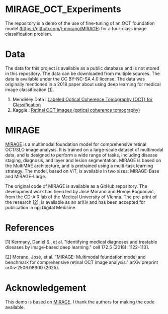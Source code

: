# MIRAGE_OCT_Experiments
The repository is a demo of the use of fine-tuning of an OCT foundation model (https://github.com/j-morano/MIRAGE) for a four-class image classification problem.

# Data
The data for this project is available as a public database and is not stored in this repository. The data can be downloaded from multiple sources. The data is available under the CC BY-NC-SA 4.0 license. The data was originally mentioned in a 2018 paper about using deep learning for medical image classification [[1](https://www.cell.com/cell/fulltext/S0092-8674(18)30154-5)].  
1. Mendeley Data : [Labeled Optical Coherence Tomography (OCT) for Classification](https://data.mendeley.com/datasets/rscbjbr9sj/1)
2. Kaggle : [Retinal OCT Images (optical coherence tomography)](https://www.kaggle.com/datasets/paultimothymooney/kermany2018)

# MIRAGE


[MIRAGE](https://github.com/j-morano/MIRAGE) is a multimodal foundation model for comprehensive retinal OCT/SLO image analysis. It is trained on a large-scale dataset of multimodal data, and is designed to perform a wide range of tasks, including disease staging, diagnosis, and layer and lesion segmentation. MIRAGE is based on the MultiMAE architecture, and is pretrained using a multi-task learning strategy. The model, based on ViT, is available in two sizes: MIRAGE-Base and MIRAGE-Large.

The original code of MIRAGE is available as a GitHub repository. The development work has been led by José Morano and Hrvoje Bogunović, from the CD-AIR lab of the Medical University of Vienna. The pre-print of the research [[2](https://arxiv.org/abs/2506.08900)], is available as an arXiv and has been accepted for publication in npj Digital Medicine.



# References

[1] Kermany, Daniel S., et al. "Identifying medical diagnoses and treatable diseases by image-based deep learning." cell 172.5 (2018): 1122-1131.

[2] Morano, José, et al. "MIRAGE: Multimodal foundation model and benchmark for comprehensive retinal OCT image analysis." arXiv preprint arXiv:2506.08900 (2025).

# Acknowledgement

This demo is based on [MIRAGE](https://github.com/j-morano/MIRAGE?tab=readme-ov-file). I thank the authors for making the code available. 
